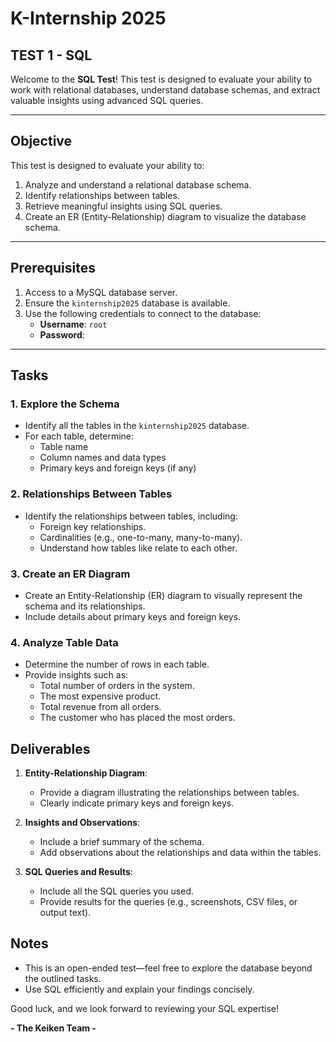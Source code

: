 # K-Internship 2025
## TEST 1 - SQL

Welcome to the **SQL Test**! This test is designed to evaluate your ability to work with relational databases, understand database schemas, and extract valuable insights using advanced SQL queries.

---

## **Objective**

This test is designed to evaluate your ability to:
1. Analyze and understand a relational database schema.
2. Identify relationships between tables.
3. Retrieve meaningful insights using SQL queries.
4. Create an ER (Entity-Relationship) diagram to visualize the database schema.

---

## **Prerequisites**

1. Access to a MySQL database server.
2. Ensure the `kinternship2025` database is available.
3. Use the following credentials to connect to the database:
   - **Username**: `root`
   - **Password**: 

---

## **Tasks**

### **1. Explore the Schema**
- Identify all the tables in the `kinternship2025` database.
- For each table, determine:
  - Table name
  - Column names and data types
  - Primary keys and foreign keys (if any)

### **2. Relationships Between Tables**
- Identify the relationships between tables, including:
  - Foreign key relationships.
  - Cardinalities (e.g., one-to-many, many-to-many).
   - Understand how tables like relate to each other.

### **3. Create an ER Diagram**
- Create an Entity-Relationship (ER) diagram to visually represent the schema and its relationships.
- Include details about primary keys and foreign keys.

### **4. Analyze Table Data**
- Determine the number of rows in each table.
- Provide insights such as:
  - Total number of orders in the system.
  - The most expensive product.
  - Total revenue from all orders.
  - The customer who has placed the most orders.

## **Deliverables**

1. **Entity-Relationship Diagram**:
   - Provide a diagram illustrating the relationships between tables.
   - Clearly indicate primary keys and foreign keys.

2. **Insights and Observations**:
   - Include a brief summary of the schema.
   - Add observations about the relationships and data within the tables.

3. **SQL Queries and Results**:
   - Include all the SQL queries you used.
   - Provide results for the queries (e.g., screenshots, CSV files, or output text).

## **Notes**
- This is an open-ended test—feel free to explore the database beyond the outlined tasks.
- Use SQL efficiently and explain your findings concisely.


Good luck, and we look forward to reviewing your SQL expertise!

**- The Keiken Team -**

